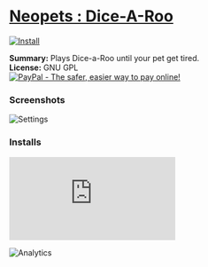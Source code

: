 # [Neopets : Dice-A-Roo](.)

[![Install](../../resources/image/install_button.jpg)](../../../../raw/master/scripts/Neopets_Dice-A-Roo/28461.user.js)

**Summary:** Plays Dice-a-Roo until your pet get tired.<br />
**License:** GNU GPL<br />
[![PayPal - The safer, easier way to pay online!](https://www.paypalobjects.com/en_US/i/btn/btn_donate_SM.gif "PayPal - The safer, easier way to pay online!")](https://goo.gl/DNfg2w)

### Screenshots

![Settings](Settings.png)

### Installs

![Daily installs](https://gm.wesley.eti.br/count.php?id=scripts/Neopets_Dice-A-Roo/28461.user.js&type=image)

![Analytics](https://ga-beacon.appspot.com/UA-462297-6/master/Neopets_Dice-A-Roo?pixel)
